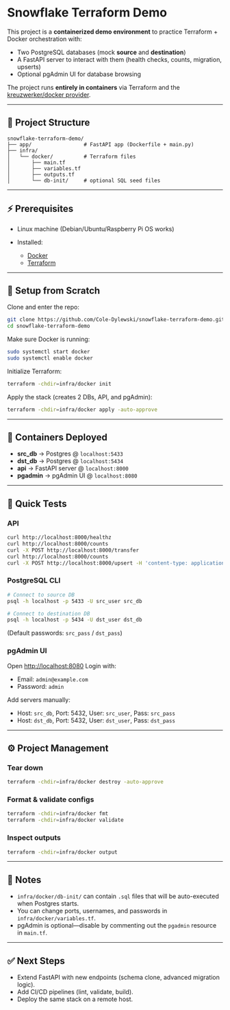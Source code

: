 # Snowflake Terraform Demo

This project is a **containerized demo environment** to practice Terraform + Docker orchestration with:

* Two PostgreSQL databases (mock **source** and **destination**)
* A FastAPI server to interact with them (health checks, counts, migration, upserts)
* Optional pgAdmin UI for database browsing

The project runs **entirely in containers** via Terraform and the [kreuzwerker/docker provider](https://registry.terraform.io/providers/kreuzwerker/docker/latest).

---

## 📂 Project Structure

```
snowflake-terraform-demo/
├── app/                 # FastAPI app (Dockerfile + main.py)
├── infra/
│   └── docker/          # Terraform files
│       ├── main.tf
│       ├── variables.tf
│       ├── outputs.tf
│       └── db-init/     # optional SQL seed files
```

---

## ⚡ Prerequisites

* Linux machine (Debian/Ubuntu/Raspberry Pi OS works)
* Installed:

  * [Docker](https://docs.docker.com/engine/install/)
  * [Terraform](https://developer.hashicorp.com/terraform/downloads)

---

## 🚀 Setup from Scratch

Clone and enter the repo:

```bash
git clone https://github.com/Cole-Dylewski/snowflake-terraform-demo.git
cd snowflake-terraform-demo
```

Make sure Docker is running:

```bash
sudo systemctl start docker
sudo systemctl enable docker
```

Initialize Terraform:

```bash
terraform -chdir=infra/docker init
```

Apply the stack (creates 2 DBs, API, and pgAdmin):

```bash
terraform -chdir=infra/docker apply -auto-approve
```

---

## 🐳 Containers Deployed

* **src\_db** → Postgres @ `localhost:5433`
* **dst\_db** → Postgres @ `localhost:5434`
* **api** → FastAPI server @ `localhost:8000`
* **pgadmin** → pgAdmin UI @ `localhost:8080`

---

## 🔎 Quick Tests

### API

```bash
curl http://localhost:8000/healthz
curl http://localhost:8000/counts
curl -X POST http://localhost:8000/transfer
curl http://localhost:8000/counts
curl -X POST http://localhost:8000/upsert -H 'content-type: application/json' -d '{"id":4,"name":"delta"}'
```

### PostgreSQL CLI

```bash
# Connect to source DB
psql -h localhost -p 5433 -U src_user src_db

# Connect to destination DB
psql -h localhost -p 5434 -U dst_user dst_db
```

(Default passwords: `src_pass` / `dst_pass`)

### pgAdmin UI

Open [http://localhost:8080](http://localhost:8080)
Login with:

* Email: `admin@example.com`
* Password: `admin`

Add servers manually:

* Host: `src_db`, Port: 5432, User: `src_user`, Pass: `src_pass`
* Host: `dst_db`, Port: 5432, User: `dst_user`, Pass: `dst_pass`

---

## ⚙️ Project Management

### Tear down

```bash
terraform -chdir=infra/docker destroy -auto-approve
```

### Format & validate configs

```bash
terraform -chdir=infra/docker fmt
terraform -chdir=infra/docker validate
```

### Inspect outputs

```bash
terraform -chdir=infra/docker output
```

---

## 📌 Notes

* `infra/docker/db-init/` can contain `.sql` files that will be auto-executed when Postgres starts.
* You can change ports, usernames, and passwords in `infra/docker/variables.tf`.
* pgAdmin is optional—disable by commenting out the `pgadmin` resource in `main.tf`.

---

## ✅ Next Steps

* Extend FastAPI with new endpoints (schema clone, advanced migration logic).
* Add CI/CD pipelines (lint, validate, build).
* Deploy the same stack on a remote host.
